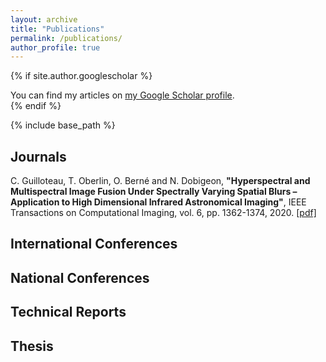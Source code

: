```yaml
---
layout: archive
title: "Publications"
permalink: /publications/
author_profile: true
---
```


{% if site.author.googlescholar %}
  <div class="wordwrap">You can find my articles on <a href="{{site.author.googlescholar}}">my Google Scholar profile</a>.</div>
{% endif %}

{% include base_path %}

## Journals

C. Guilloteau, T. Oberlin, O. Berné and N. Dobigeon, **"Hyperspectral and Multispectral Image Fusion Under Spectrally Varying Spatial Blurs – Application to High Dimensional Infrared Astronomical Imaging"**, IEEE Transactions on Computational Imaging, vol. 6, pp. 1362-1374, 2020. [[pdf]](https://iopscience.iop.org/article/10.3847/1538-3881/ab9301/pdf)

## International Conferences

## National Conferences

## Technical Reports

## Thesis
